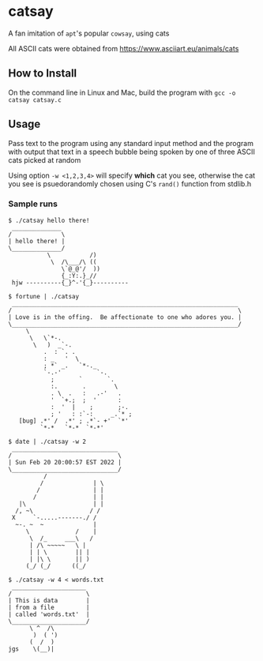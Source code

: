# catsay
A fan imitation of `apt`'s popular `cowsay`, using cats

All ASCII cats were obtained from https://www.asciiart.eu/animals/cats

## How to Install
On the command line in Linux and Mac, build the program with `gcc -o catsay catsay.c`

## Usage
Pass text to the program using any standard input method and the program with output that text in a speech bubble being spoken by one of three ASCII cats picked at random

Using option `-w <1,2,3,4>` will specify __which__ cat you see, otherwise the cat you see is psuedorandomly chosen using C's `rand()` function from stdlib.h
  
### Sample runs
```
$ ./catsay hello there!
 ______________
/              \
| hello there! |
\______________/
           \           /)
            \  /\___/\ ((
               \`@_@'/  ))
               {_:Y:.}_//
 hjw ----------{_}^-'{_}----------
```

```
$ fortune | ./catsay
 ________________________________________________________________
/                                                                \
| Love is in the offing.  Be affectionate to one who adores you. |
\________________________________________________________________/
     \
      \   \`*-.
       \   )  _`-.
          .  : `. .
          : _   '  \
          ; *` _.   `*-._
          `-.-'          `-.
            ;       `       `.
            :.       .        \
            . \  .   :   .-'   .
            '  `+.;  ;  '      :
            :  '  |    ;       ;-.
            ; '   : :`-:     _.`* ;
   [bug] .*' /  .*' ; .*`- +'  `*'
         `*-*   `*-*  `*-*'
```

```
$ date | ./catsay -w 2
 ______________________________
/                              \
| Sun Feb 20 20:00:57 EST 2022 |
\______________________________/
          /
         /              | \
        /               | |
       /                | |
   |\                   | |
  /, ~\                / /
 X     `-.....-------./ /
  ~-. ~  ~              |
     \             /    |
      \  /_     ___\   /
      | /\ ~~~~~   \ |
      | | \        || |
      | |\ \       || )
     (_/ (_/      ((_/ 
```

```
$ ./catsay -w 4 < words.txt
 _____________________
/                     \
| This is data        |
| from a file         |
| called 'words.txt'  |
\_____________________/
      \ ^  /\
       )  ( ')
      (  /  )
jgs    \(__)|
```
